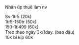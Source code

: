 Nhận úp thuê làm nv
<div>
Ss-1tr5 (20k)
<div>
1tr5-150tr (50k)
<div>
150-1tỉ499 (60k)
<div>
Treo theo ngày 3k/1day. (bao đậu)
<div>
10k bí kíp 60k
<div>
